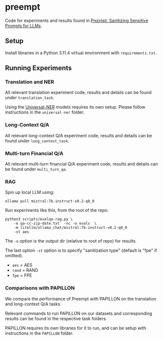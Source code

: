 # preempt
Code for experiments and results found in [Prϵϵmpt: Sanitizing Sensitive Prompts for LLMs](https://arxiv.org/abs/2504.05147). 

## Setup
Install libraries in a Python 3.11.4 virtual environment with `requirements.txt`.

## Running Experiments
### Translation and NER
All relevant translation experiment code, results and details can be found under `translation_task`.

Using the [Universal-NER](https://github.com/universal-ner/universal-ner) models requires its own setup. Please follow instructions in the `universal-ner` folder.

### Long-Context Q/A
All relevant long-context Q/A experiment code, results and details can be found under `long_context_task`.

### Multi-turn Financial Q/A
All relevant multi-turn financial Q/A experiment code, results and details can be found under `multi_turn_qa`.

### RAG
Spin up local LLM using:

```
ollama pull mistral:7b-instruct-v0.2-q8_0
```

Run experiments like this, from the root of the repo:

```
python3 scripts/evalqa-rag.py \
    -e qa-cc-zip-date.txt  -nc -o evals  \
    -m litellm/ollama_chat/mistral:7b-instruct-v0.2-q8_0 
    -st aes
```
The `-o` option is the output dir (relative to root of repo) for results.

The last option `-st` option is to specify "sanitization type" (default is "fpe" if omitted).
 - `aes` = AES
 - `rand` = RAND
 - `fpe` = FPE

### Comparisons with PAPILLON
We compare the performance of Preempt with PAPILLON on the translation and long-context Q/A tasks. 

Relevant commands to run PAPILLON on our datasets and corresponding results can be found in the respective task folders.

PAPILLON requires its own libraries for it to run, and can be setup with instructions in the `PAPILLON` folder.

